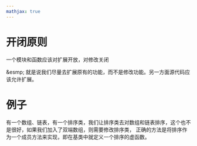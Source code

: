 ```yaml
---
mathjax: true
---
```


# 开闭原则
 一个模块和函数应该对扩展开放，对修改关闭
<!---more-->

&esmp; 就是说我们尽量去扩展原有的功能，而不是修改功能。另一方面源代码应该允许扩展。

# 例子
 有一个数组、链表，有一个排序类，我们让排序类去对数组和链表排序，这个也不是很好，如果我们加入了双端数组，则需要修改排序类，
 正确的方法是将排序作为一个成员方法来实现，即在基类中就定义一个排序的虚函数。